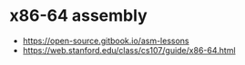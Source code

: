 # x86-64 assembly

- https://open-source.gitbook.io/asm-lessons
- https://web.stanford.edu/class/cs107/guide/x86-64.html